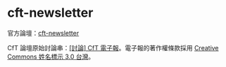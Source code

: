 cft-newsletter
==============

官方論壇：[cft-newsletter](https://groups.google.com/forum/#!forum/cft-newsletter)

CfT 論壇原始討論串：[[討論] CfT 電子報](https://groups.google.com/d/topic/codefortomorrow/4E7WxdnMOHk/discussion)。電子報的著作權條款採用 [Creative Commons 姓名標示 3.0 台灣](http://creativecommons.org/licenses/by/3.0/tw/)。
